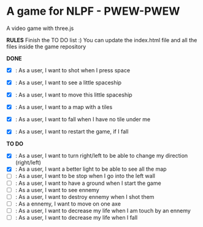 A game for NLPF - PWEW-PWEW
===========================

A video game with three.js

**RULES**
Finish the TO DO list :)
You can update the index.html file and all the files inside the game repository

**DONE**

- [X] : As a user, I want to shot when I press space
- [X] : As a user, I want to see a little spaceship
- [X] : As a user, I want to move this little spaceship
- [X] : As a user, I want to a map with a tiles
- [X] : As a user, I want to fall when I have no tile under me
- [X] : As a user, I want to restart the game, if I fall


**TO DO**

- [X] : As a user, I want to turn right/left to be able to change my direction (right/left)
- [X] : As a user, I want a better light to be able to see all the map
- [ ] : As a user, I want to be stop when I go into the left wall
- [ ] : As a user, I want to have a ground when I start the game
- [ ] : As a user, I want to see ennemy
- [ ] : As a user, I want to destroy ennemy when I shot them
- [ ] : As a ennemy, I want to move on one axe
- [ ] : As a user, I want to decrease my life when I am touch by an ennemy
- [ ] : As a user, I want to decrease my life when I fall
